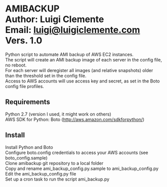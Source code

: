 AMIBACKUP  
Author: Luigi Clemente  
Email: luigi@luigiclemente.com   
Vers. 1.0  
=========
Python script to automate AMI backup of AWS EC2 instances.  
The script will create an AMI backup image of each server in the config file, no reboot.  
For each server will deregister all images (and relative snapshots) older than the threshold set in the config file.  
Access to AWS accounts will use access key and secret, as set in the Boto config file profiles.  

Requirements
------

Python 2.7 (version I used, it might work on others)  
AWS SDK for Python: Boto (http://aws.amazon.com/sdkforpython/)  

Install
------
Install Python and Boto  
Configure boto.config credentials to access your AWS accounts (see boto_config.sample)  
Clone amibackup git repository to a local folder  
Copy and rename ami_backup_config.py.sample to ami_backup_config.py  
Edit the ami_backup_config.py file  
Set up a cron task to run the script ami_backup.py  


